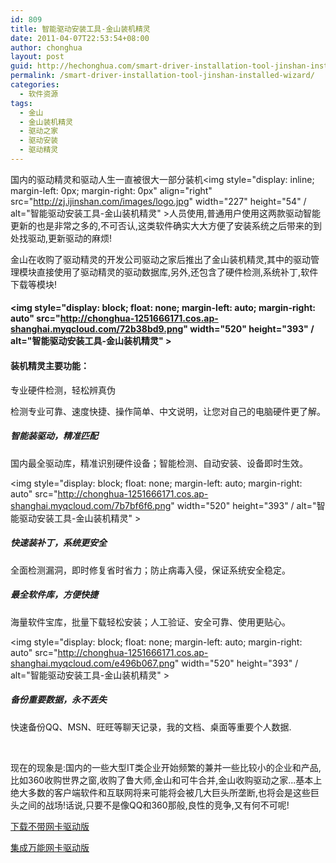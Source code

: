 ```yaml
---
id: 809
title: 智能驱动安装工具-金山装机精灵
date: 2011-04-07T22:53:54+08:00
author: chonghua
layout: post
guid: http://hechonghua.com/smart-driver-installation-tool-jinshan-installed-wizard/
permalink: /smart-driver-installation-tool-jinshan-installed-wizard/
categories:
  - 软件资源
tags:
  - 金山
  - 金山装机精灵
  - 驱动之家
  - 驱动安装
  - 驱动精灵
---
```

国内的驱动精灵和驱动人生一直被很大一部分装机<img style="display: inline; margin-left: 0px; margin-right: 0px" align="right" src="http://zj.ijinshan.com/images/logo.jpg" width="227" height="54" / alt="智能驱动安装工具-金山装机精灵" >人员使用,普通用户使用这两款驱动智能更新的也是非常之多的,不可否认,这类软件确实大大方便了安装系统之后带来的到处找驱动,更新驱动的麻烦!

金山在收购了驱动精灵的开发公司驱动之家后推出了金山装机精灵,其中的驱动管理模块直接使用了驱动精灵的驱动数据库,另外,还包含了硬件检测,系统补丁,软件下载等模块!

<!--more-->

#### <img style="display: block; float: none; margin-left: auto; margin-right: auto" src="http://chonghua-1251666171.cos.ap-shanghai.myqcloud.com/72b38bd9.png" width="520" height="393" / alt="智能驱动安装工具-金山装机精灵" > 

#### 装机精灵主要功能：

专业硬件检测，轻松辨真伪

检测专业可靠、速度快捷、操作简单、中文说明，让您对自己的电脑硬件更了解。

##### 智能装驱动，精准匹配

国内最全驱动库，精准识别硬件设备；智能检测、自动安装、设备即时生效。

<img style="display: block; float: none; margin-left: auto; margin-right: auto" src="http://chonghua-1251666171.cos.ap-shanghai.myqcloud.com/7b7bf6f6.png" width="520" height="393" / alt="智能驱动安装工具-金山装机精灵" > 

##### 快速装补丁，系统更安全

全面检测漏洞，即时修复省时省力；防止病毒入侵，保证系统安全稳定。

##### 最全软件库，方便快捷

海量软件宝库，批量下载轻松安装；人工验证、安全可靠、使用更贴心。

<img style="display: block; float: none; margin-left: auto; margin-right: auto" src="http://chonghua-1251666171.cos.ap-shanghai.myqcloud.com/e496b067.png" width="520" height="393" / alt="智能驱动安装工具-金山装机精灵" > 

##### 备份重要数据，永不丢失

快速备份QQ、MSN、旺旺等聊天记录，我的文档、桌面等重要个人数据.

&#160;

现在的现象是:国内的一些大型IT类企业开始频繁的兼并一些比较小的企业和产品,比如360收购世界之窗,收购了鲁大师,金山和可牛合并,金山收购驱动之家...基本上绝大多数的客户端软件和互联网将来可能将会被几大巨头所垄断,也将会是这些巨头之间的战场!话说,只要不是像QQ和360那般,良性的竞争,又有何不可呢!

<a href="http://dl.zj.ijinshan.com/zj/setup_0.9.2.153.exe" target="_blank">下载不带网卡驱动版</a>

<a href="下载集成万能网卡驱动版" target="_blank">集成万能网卡驱动版</a>